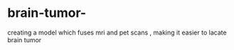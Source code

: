 # brain-tumor-
creating a model which fuses mri and pet scans , making it easier to lacate brain tumor
